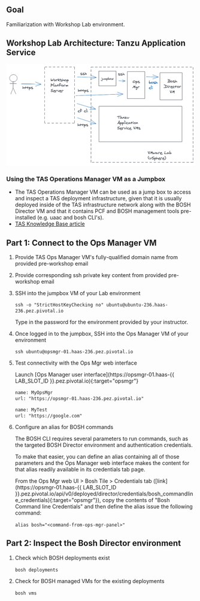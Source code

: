 ## Goal

Familiarization with Workshop Lab environment.

## Workshop Lab Architecture: Tanzu Application Service

<img src="../images/Workshop_architecture1.png" alt="Workshop Lab Architecture"/>

### Using the TAS Operations Manager VM as a Jumpbox

- The TAS Operations Manager VM can be used as a jump box to access and inspect a TAS deployment infrastructure, given that it is usually deployed inside of the TAS infrastructure network along with the BOSH Director VM and that it contains PCF and BOSH management tools pre-installed (e.g. uaac and bosh CLI's).
- [TAS Knowledge Base article](https://community.pivotal.io/s/article/Using-bosh-and-uaac-cli-to-inspect-and-manage-pivotal-cloud-foundry-from-an-ops-manager-vm)

## Part 1: Connect to the Ops Manager VM

1. Provide TAS Ops Manager VM's fully-qualified domain name from provided pre-workshop email

1. Provide corresponding ssh private key content from provided pre-workshop email

1. SSH into the jumpbox VM of your Lab environment

    ```execute
    ssh -o "StrictHostKeyChecking no" ubuntu@ubuntu-236.haas-236.pez.pivotal.io
    ```

    Type in the password for the environment provided by your instructor.


1. Once logged in to the jumpbox, SSH into the Ops Manager VM of your environment

    ```execute
    ssh ubuntu@opsmgr-01.haas-236.pez.pivotal.io
    ```

1. Test connectivity with the Ops Mgr web interface

    Launch [Ops Manager user interface](https://opsmgr-01.haas-{{ LAB_SLOT_ID }}.pez.pivotal.io){:target="opsmgr"}

    ```dashboard:create-dashboard
    name: MyOpsMgr
    url: "https://opsmgr-01.haas-236.pez.pivotal.io"
    ```

    ```dashboard:create-dashboard
    name: MyTest
    url: "https://google.com"
    ```

1. Configure an alias for BOSH commands  

    The BOSH CLI requires several parameters to run commands, such as the targeted BOSH Director environment and authentication credentials. 

    To make that easier, you can define an alias containing all of those parameters and the Ops Manager web interface makes the content for that alias readily available in its credentials tab page.

    From the Ops Mgr web UI > Bosh Tile > Credentials tab ([link](https://opsmgr-01.haas-{{ LAB_SLOT_ID }}.pez.pivotal.io/api/v0/deployed/director/credentials/bosh_commandline_credentials){:target="opsmgr"}), copy the contents of "Bosh Command line Credentials" and then define the alias issue the following command:  

   `alias bosh="<command-from-ops-mgr-panel>"`


## Part 2: Inspect the Bosh Director environment

1. Check which BOSH deployments exist 

    `bosh deployments`

1. Check for BOSH managed VMs for the existing deployments

    `bosh vms`

